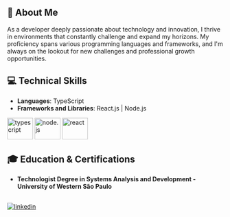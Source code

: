 ## 🚀 About Me
As a developer deeply passionate about technology and innovation, I thrive in environments that constantly challenge and expand my horizons. My proficiency spans various programming languages and frameworks, and I'm always on the lookout for new challenges and professional growth opportunities.

## 💻 Technical Skills
- **Languages**: TypeScript
- **Frameworks and Libraries**: React.js | Node.js
<div>
  <img alt="typescript" height="50" width="60" src="https://cdn.jsdelivr.net/gh/devicons/devicon/icons/typescript/typescript-original.svg" />
  <img alt="node.js" height="50" width="60" src="https://cdn.jsdelivr.net/gh/devicons/devicon@latest/icons/nodejs/nodejs-plain-wordmark.svg" />        
  <img alt="react" height="50" width="60" src="https://cdn.jsdelivr.net/gh/devicons/devicon@latest/icons/react/react-original-wordmark.svg" />
</div>

## 🎓 Education & Certifications
- **Technologist Degree in Systems Analysis and Development - University of Western São Paulo**

##
  <a href="https://www.linkedin.com/in/eduardo-rossetti/" target="_blank"><img alt="linkedin" src="https://img.shields.io/badge/LinkedIn-0077B5?style=for-the-badge&logo=linkedin&logoColor=white"></a>
